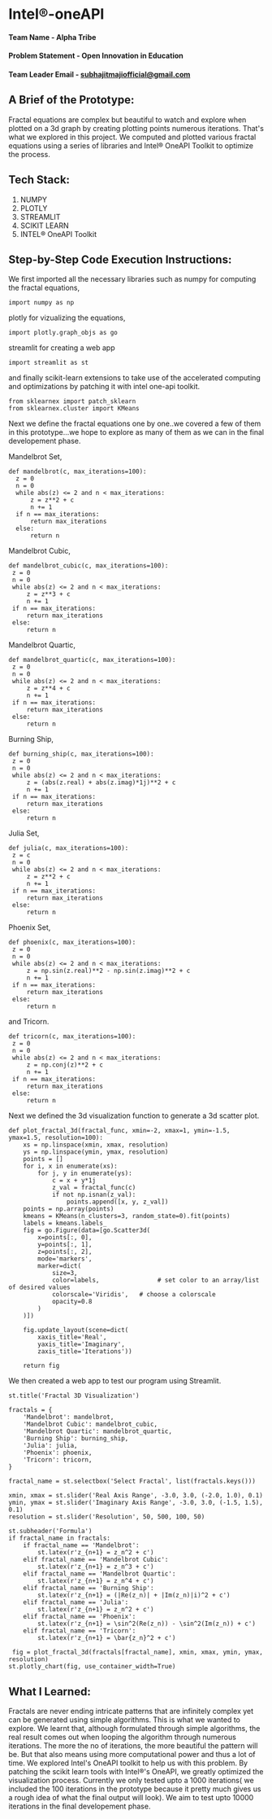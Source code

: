 # Intel®️-oneAPI

#### Team Name - Alpha Tribe
#### Problem Statement - Open Innovation in Education
#### Team Leader Email - subhajitmajiofficial@gmail.com

## A Brief of the Prototype:
  Fractal equations are complex but beautiful to watch and explore when plotted on a 3d graph by creating plotting points numerous iterations.
  That's what we explored in this project. We computed and plotted various fractal equations using a series of libraries and Intel®️ OneAPI Toolkit to optimize the process.
  
## Tech Stack: 
   1. NUMPY
   2. PLOTLY
   3. STREAMLIT
   4. SCIKIT LEARN
   5. INTEL®️ OneAPI Toolkit
   
## Step-by-Step Code Execution Instructions:
  We first imported all the necessary libraries such as numpy for computing the fractal equations,
  ```
  import numpy as np
  ```
  
  plotly for vizualizing the equations,
  ```
  import plotly.graph_objs as go
  ```
  
  streamlit for creating a web app
  ```
  import streamlit as st
  ```
  
  
  and finally scikit-learn extensions to take use of the accelerated computing and optimizations by patching it with intel one-api toolkit.
  ```
  from sklearnex import patch_sklearn
  from sklearnex.cluster import KMeans
  ```
  
  Next we define the fractal equations one by one..we covered a few of them in this prototype...we hope to explore as many of them as we can in the final developement phase.
  
  Mandelbrot Set,
  ```
  def mandelbrot(c, max_iterations=100):
    z = 0
    n = 0
    while abs(z) <= 2 and n < max_iterations:
        z = z**2 + c
        n += 1
    if n == max_iterations:
        return max_iterations
    else:
        return n
   ```
    
   Mandelbrot Cubic,
   ```
   def mandelbrot_cubic(c, max_iterations=100):
    z = 0
    n = 0
    while abs(z) <= 2 and n < max_iterations:
        z = z**3 + c
        n += 1
    if n == max_iterations:
        return max_iterations
    else:
        return n
   ```
   
   Mandelbrot Quartic,
   ```
   def mandelbrot_quartic(c, max_iterations=100):
    z = 0
    n = 0
    while abs(z) <= 2 and n < max_iterations:
        z = z**4 + c
        n += 1
    if n == max_iterations:
        return max_iterations
    else:
        return n
   ```
    
   Burning Ship,
   ```
   def burning_ship(c, max_iterations=100):
    z = 0
    n = 0
    while abs(z) <= 2 and n < max_iterations:
        z = (abs(z.real) + abs(z.imag)*1j)**2 + c
        n += 1
    if n == max_iterations:
        return max_iterations
    else:
        return n
   ```
   
   Julia Set,
   ```
   def julia(c, max_iterations=100):
    z = c
    n = 0
    while abs(z) <= 2 and n < max_iterations:
        z = z**2 + c
        n += 1
    if n == max_iterations:
        return max_iterations
    else:
        return n
   ```
   
   Phoenix Set,
   ```
   def phoenix(c, max_iterations=100):
    z = 0
    n = 0
    while abs(z) <= 2 and n < max_iterations:
        z = np.sin(z.real)**2 - np.sin(z.imag)**2 + c
        n += 1
    if n == max_iterations:
        return max_iterations
    else:
        return n
   ```
   
   and Tricorn.
   ```
   def tricorn(c, max_iterations=100):
    z = 0
    n = 0
    while abs(z) <= 2 and n < max_iterations:
        z = np.conj(z)**2 + c
        n += 1
    if n == max_iterations:
        return max_iterations
    else:
        return n
   ```
  
Next we defined the 3d visualization function to generate a 3d scatter plot.
```
def plot_fractal_3d(fractal_func, xmin=-2, xmax=1, ymin=-1.5, ymax=1.5, resolution=100):
    xs = np.linspace(xmin, xmax, resolution)
    ys = np.linspace(ymin, ymax, resolution)
    points = []
    for i, x in enumerate(xs):
        for j, y in enumerate(ys):
            c = x + y*1j
            z_val = fractal_func(c)
            if not np.isnan(z_val):
                points.append([x, y, z_val])
    points = np.array(points)
    kmeans = KMeans(n_clusters=3, random_state=0).fit(points)
    labels = kmeans.labels_
    fig = go.Figure(data=[go.Scatter3d(
        x=points[:, 0],
        y=points[:, 1],
        z=points[:, 2],
        mode='markers',
        marker=dict(
            size=3,
            color=labels,                # set color to an array/list of desired values
            colorscale='Viridis',   # choose a colorscale
            opacity=0.8
        )
    )])

    fig.update_layout(scene=dict(
        xaxis_title='Real',
        yaxis_title='Imaginary',
        zaxis_title='Iterations'))

    return fig
```

We then created a web app to test our program using Streamlit.
```
st.title('Fractal 3D Visualization')

fractals = {
    'Mandelbrot': mandelbrot,
    'Mandelbrot Cubic': mandelbrot_cubic,
    'Mandelbrot Quartic': mandelbrot_quartic,
    'Burning Ship': burning_ship,
    'Julia': julia,
    'Phoenix': phoenix,
    'Tricorn': tricorn,
}

fractal_name = st.selectbox('Select Fractal', list(fractals.keys()))

xmin, xmax = st.slider('Real Axis Range', -3.0, 3.0, (-2.0, 1.0), 0.1)
ymin, ymax = st.slider('Imaginary Axis Range', -3.0, 3.0, (-1.5, 1.5), 0.1)
resolution = st.slider('Resolution', 50, 500, 100, 50)

st.subheader('Formula')
if fractal_name in fractals:
    if fractal_name == 'Mandelbrot':
        st.latex(r'z_{n+1} = z_n^2 + c')
    elif fractal_name == 'Mandelbrot Cubic':
        st.latex(r'z_{n+1} = z_n^3 + c')
    elif fractal_name == 'Mandelbrot Quartic':
        st.latex(r'z_{n+1} = z_n^4 + c')
    elif fractal_name == 'Burning Ship':
        st.latex(r'z_{n+1} = (|Re(z_n)| + |Im(z_n)|i)^2 + c')
    elif fractal_name == 'Julia':
        st.latex(r'z_{n+1} = z_n^2 + c')
    elif fractal_name == 'Phoenix':
        st.latex(r'z_{n+1} = \sin^2(Re(z_n)) - \sin^2(Im(z_n)) + c')
    elif fractal_name == 'Tricorn':
        st.latex(r'z_{n+1} = \bar{z_n}^2 + c')
        
 fig = plot_fractal_3d(fractals[fractal_name], xmin, xmax, ymin, ymax, resolution)
st.plotly_chart(fig, use_container_width=True)
```    
  
## What I Learned:
   Fractals are never ending intricate patterns that are infinitely complex yet can be generated using simple algorithms. This is what we wanted to explore. We learnt that, although formulated through simple algorithms, the real result comes out when looping the algorithm through numerous iterations. The more the no of iterations, the more beautiful the pattern will be. But that also means using more computational power and thus a lot of time. We explored Intel's OneAPI toolkit to help us with this problem. By patching the scikit learn tools with Intel®️'s OneAPI, we greatly optimized the visualization process. Currently we only tested upto a 1000 iterations( we included the 100 iterations in the prototype because it pretty much gives us a rough idea of what the final output will look). We aim to test upto 10000 iterations in the final developement phase.
